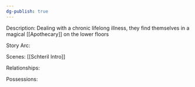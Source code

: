 ```yaml
---
dg-publish: true
---
```

Description:
Dealing with a chronic lifelong illness, they find themselves in a magical [[Apothecary]] on the lower floors

Story Arc:

Scenes:
[[Schteril Intro]]

Relationships:

Possessions: